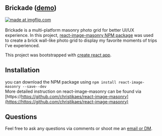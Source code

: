 

## Brickade ([demo](https://elsie-c.github.io/brickade/elsiemade))

<a href="https://imgflip.com/gif/3kmk3t"><img src="https://i.imgflip.com/3kmk3t.gif" title="made at imgflip.com"/></a>
<br>
<br>
Brickade is a multi-platform masonry photo grid for better UI/UX experience. In this project, [react-image-masonry NPM package](https://https://github.com/christikaes/react-image-masonry) was used to create a brick wall-like photo grid to display my favorite moments of trips I've experienced. <p>This project was bootstrapped with [create react app](https://github.com/facebookincubator/create-react-app).

## Installation
you can download the NPM package using
`
npm install react-image-masonry --save--dev
`
<br>
More detailed instruction on react-image-masonry can be found via [https://https://github.com/christikaes/react-image-masonry](https://https://github.com/christikaes/react-image-masonry)

## Questions
Feel free to ask any questions via comments or shoot me an [email or DM](https://github.com/elsie-c). 

